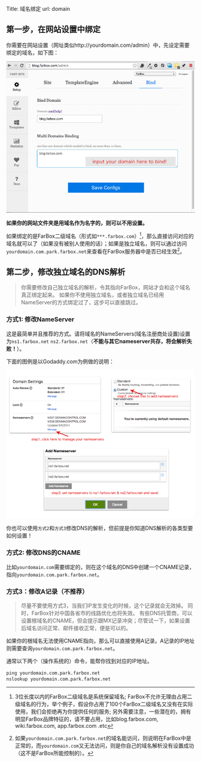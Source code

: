 Title: 域名绑定
url: domain

## 第一步，在网站设置中绑定

你需要在网站设置（网址类似http://yourdomain.com/admin）中，先设定需要绑定的域名，如下图：

![bind-domain-in-dashboard](/_image/2014-06-06/bind-domain-in-dashboard.png)

**如果你的网站文件夹是用域名作为名字的，则可以不用设置。**

如果绑定的是FarBox二级域名（形式如`***.farbox.com`）[^subdomain]，那么直接访问对应的域名就可以了（如果没有被别人使用的话）；如果是独立域名，则可以通过访问`yourdomain.com.park.farbox.net`来查看在FarBox服务器中是否已经生效[^domain-in-farbox]。




## 第二步，修改独立域名的DNS解析

> 你需要修改自己独立域名的解析，令其指向FarBox，网站才会和这个域名真正绑定起来。
> 如果你不使用独立域名，或者独立域名已经用NameServer的方式绑定过了，这步可以直接跳过。

### 方式1: 修改NameServer

这是最简单并且推荐的方式。请将域名的NameServers(域名注册商处设置)设置为`ns1.farbox.net` `ns2.farbox.net`（**不能与其它nameserver共存，将会解析失败！**）。

下面的图例是以Godaddy.com为例做的说明：

![Image Title](/_image/2014-06-06/nameserver.png)

你也可以使用`方式2`和`方式3`修改DNS的解析，但前提是你知道DNS解析的各类型要如何设置！

### 方式2: 修改DNS的CNAME

比如`yourdomain.com`需要绑定的，则在这个域名的DNS中创建一个CNAME记录，指向`yourdomain.com.park.farbox.net`。


### 方式3：修改A记录（不推荐）

> 尽量不要使用方式3，当我们IP发生变化的时候，这个记录就会无效掉。
> 同时，FarBox针对中国各省市的线路优化也将失效。
> 有些DNS托管商，可以设置根域名的CNAME，但会提示跟MX记录冲突；尽管试一下，如果设置后域名访问正常、邮件接收正常，便是可以的。


如果你的根域名无法使用CNAME指向，那么可以直接使用A记录。A记录的IP地址则需要查询`yourdomain.com.park.farbox.net`。 

通常以下两个（操作系统的）命令，能帮你找到对应的IP地址。
```
ping yourdomain.com.park.farbox.net
nslookup yourdomain.com.park.farbox.net
```



[^subdomain]: 3位长度以内的FarBox二级域名是系统保留域名; FarBox不允许无理由占用二级域名的行为，举个例子，假设你占用了100个FarBox二级域名又没有在实际使用，我们会拒绝再为你提供任何的服务; 另外需要注意，一些潜在的，拥有明显FarBox品牌特征的，请不要占用，比如blog.farbox.com, wiki.farbox.com, app.farbox.com .etc

[^domain-in-farbox]: 如果`yourdomain.com.park.farbox.net`的域名能访问，则说明在FarBox中是正常的，而`yourdomain.com`又无法访问，则是你自己的域名解析没有设置成功（这不是FarBox所能控制的）。

